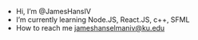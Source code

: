 - Hi, I’m @JamesHansIV
- I’m currently learning Node.JS, React.JS, c++, SFML
- How to reach me jameshanselmaniv@ku.edu

<!---
JamesHansIV/JamesHansIV is a ✨ special ✨ repository because its `README.md` (this file) appears on your GitHub profile.
You can click the Preview link to take a look at your changes.
--->
